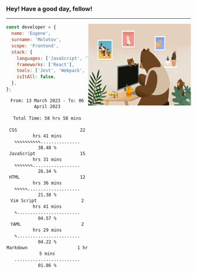 ### Hey! Have a good day, fellow!
---
<img align='right' alt='GIF' vertical-align='center' src='./src/giphy.gif' width='280px' height='222px'/>

```javascript
const developer = {
  name: 'Eugene',
  surname: 'Molotov',
  scope: 'Frontend',
  stack: {
    languages: ['JavaScript', 'TypeScript'],
    frameworks: ['React'],
    tools: ['Jest', 'Webpack', 'Sass'],
    isItAll: false,
  },
};
```

<div align="center">
<!--START_SECTION:waka-->

```text
From: 13 March 2023 - To: 06 April 2023

Total Time: 58 hrs 58 mins

CSS                        22 hrs 41 mins  ✎✎✎✎✎✎✎✎✎✎...............   38.48 %
JavaScript                 15 hrs 31 mins  ✎✎✎✎✎✎✎..................   26.34 %
HTML                       12 hrs 36 mins  ✎✎✎✎✎....................   21.38 %
Vim Script                 2 hrs 41 mins   ✎........................   04.57 %
YAML                       2 hrs 29 mins   ✎........................   04.22 %
Markdown                   1 hr 5 mins     .........................   01.86 %
```

<!--END_SECTION:waka-->

